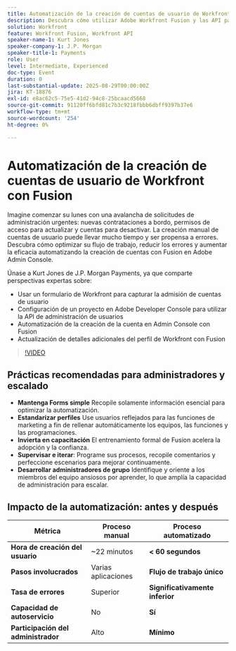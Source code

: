 ```yaml
---
title: Automatización de la creación de cuentas de usuario de Workfront con Fusion
description: Descubra cómo utilizar Adobe Workfront Fusion y las API para automatizar la creación de cuentas de usuario, reducir el tiempo de configuración de 22 minutos a menos de 60 segundos y aumentar la eficacia.
solution: Workfront
feature: Workfront Fusion, Workfront API
speaker-name-1: Kurt Jones
speaker-company-1: J.P. Morgan
speaker-title-1: Payments
role: User
level: Intermediate, Experienced
doc-type: Event
duration: 0
last-substantial-update: 2025-08-29T00:00:00Z
jira: KT-18876
exl-id: e8ac62c5-75e5-41d2-94c8-25bcaacd5668
source-git-commit: 91120ff6bfd81c7b3c9218fbbb6dbff9397b37e6
workflow-type: tm+mt
source-wordcount: '254'
ht-degree: 0%

---
```


# Automatización de la creación de cuentas de usuario de Workfront con Fusion

Imagine comenzar su lunes con una avalancha de solicitudes de administración urgentes: nuevas contrataciones a bordo, permisos de acceso para actualizar y cuentas para desactivar. La creación manual de cuentas de usuario puede llevar mucho tiempo y ser propensa a errores. Descubra cómo optimizar su flujo de trabajo, reducir los errores y aumentar la eficacia automatizando la creación de cuentas con Fusion en Adobe Admin Console.

Únase a Kurt Jones de J.P. Morgan Payments, ya que comparte perspectivas expertas sobre:

* Usar un formulario de Workfront para capturar la admisión de cuentas de usuario
* Configuración de un proyecto en Adobe Developer Console para utilizar la API de administración de usuarios
* Automatización de la creación de la cuenta en Admin Console con Fusion
* Actualización de detalles adicionales del perfil de Workfront con Fusion

>[!VIDEO](https://video.tv.adobe.com/v/3471496/?learn=on&enablevpops)

## Prácticas recomendadas para administradores y escalado

* **Mantenga Forms simple** Recopile solamente información esencial para optimizar la automatización.
* **Estandarizar perfiles** Use usuarios reflejados para las funciones de marketing a fin de rellenar automáticamente los equipos, las funciones y las programaciones.
* **Invierta en capacitación** El entrenamiento formal de Fusion acelera la adopción y la confianza.
* **Supervisar e iterar**: Programe sus procesos, recopile comentarios y perfeccione escenarios para mejorar continuamente.
* **Desarrollar administradores de grupo** Identifique y oriente a los miembros del equipo ansiosos por aprender, lo que amplía la capacidad de administración para escalar.

## Impacto de la automatización: antes y después

| **Métrica** | **Proceso manual** | **Proceso automatizado** |
|-------------------------------|--------------------|-------------------------|
| **Hora de creación del usuario** | ~22 minutos | **&lt; 60 segundos** |
| **Pasos involucrados** | Varias aplicaciones | **Flujo de trabajo único** |
| **Tasa de errores** | Superior | **Significativamente inferior** |
| **Capacidad de autoservicio** | No | **Sí** |
| **Participación del administrador** | Alto | **Mínimo** |
